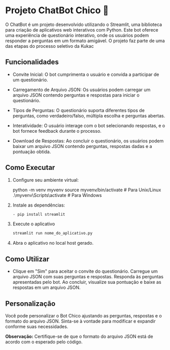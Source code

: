 # Projeto ChatBot Chico 🤖

O ChatBot é um projeto desenvolvido utilizando o Streamlit, uma biblioteca para criação de aplicativos web interativos com Python. Este bot oferece uma experiência de questionário interativo, onde os usuários podem responder a perguntas em um formato amigável. O projeto faz parte de uma das etapas do processo seletivo da Kukac

## Funcionalidades

- Convite Inicial: O bot cumprimenta o usuário e convida a participar de um questionário.

- Carregamento de Arquivo JSON: Os usuários podem carregar um arquivo JSON contendo perguntas e respostas para iniciar o questionário.

- Tipos de Perguntas: O questionário suporta diferentes tipos de perguntas, como verdadeiro/falso, múltipla escolha e perguntas abertas.

- Interatividade: O usuário interage com o bot selecionando respostas, e o bot fornece feedback durante o processo.

- Download de Respostas: Ao concluir o questionário, os usuários podem baixar um arquivo JSON contendo perguntas, respostas dadas e a pontuação obtida.

## Como Executar
1. Configure seu ambiente virtual:

    python -m venv myvenv
    source myvenv/bin/activate  # Para Unix/Linux
    .\myvenv\Scripts\activate   # Para Windows

2. Instale as dependências:

     ```bash
     - pip install streamlit

3. Execute o aplicativo
     ```bash
     streamlit run nome_do_aplicativo.py

4. Abra o aplicativo no local host gerado.

## Como Utilizar

-   Clique em "Sim" para aceitar o convite do questionário.
    Carregue um arquivo JSON com suas perguntas e respostas.
    Responda às perguntas apresentadas pelo bot.
    Ao concluir, visualize sua pontuação e baixe as respostas em um arquivo JSON.

## Personalização
Você pode personalizar o Bot Chico ajustando as perguntas, respostas e o formato do arquivo JSON. Sinta-se à vontade para modificar e expandir conforme suas necessidades.

**Observação:** Certifique-se de que o formato do arquivo JSON está de acordo com o esperado pelo código.